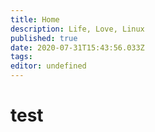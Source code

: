 ```yaml
---
title: Home
description: Life, Love, Linux
published: true
date: 2020-07-31T15:43:56.033Z
tags: 
editor: undefined
---
```


# test